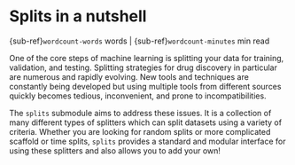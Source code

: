 # Splits in a nutshell

{sub-ref}`wordcount-words` words | {sub-ref}`wordcount-minutes` min read

One of the core steps of machine learning is splitting your data for training, validation, and testing. Splitting strategies
for drug discovery in particular are numerous and rapidly evolving. New tools and techniques are constantly being developed
but using multiple tools from different sources quickly becomes tedious, inconvenient, and prone to incompatibilities.

The ``splits`` submodule aims to address these issues. It is a collection of many different types
of splitters which can split datasets using a variety of criteria. Whether you are looking for random splits or
more complicated scaffold or time splits, ``splits`` provides a standard and modular interface for using these splitters
and also allows you to add your own!
